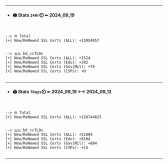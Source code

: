 

---
- #### 🖨️ **Stats** `24Hr`⏲️ ➼ 2024_09_19
```console


--> 🌐 Total
[+] New/ReNewed SSL Certs (ALL): +13054057


--> 🇧🇩 bd_ccTLDs
[+] New/ReNewed SSL Certs (ALL): +1524
[+] New/ReNewed SSL Certs (Edu): +392
[+] New/ReNewed SSL Certs (Gov|Mil): +70
[+] New/ReNewed SSL Certs (ISPs): +0


```

---
- #### 🖨️ **Stats** `7Days`⏲️ ➼ 2024_09_19 <--> 2024_09_12
```console


--> 🌐 Total
[+] New/ReNewed SSL Certs (ALL): +126744625


--> 🇧🇩 bd_ccTLDs
[+] New/ReNewed SSL Certs (ALL): +21809
[+] New/ReNewed SSL Certs (Edu): +8104
[+] New/ReNewed SSL Certs (Gov|Mil): +884
[+] New/ReNewed SSL Certs (ISPs): +15


```

---

